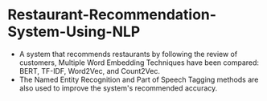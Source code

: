 # Restaurant-Recommendation-System-Using-NLP
- A system that recommends restaurants by following the review of customers, Multiple
Word Embedding Techniques have been compared: BERT, TF-IDF, Word2Vec, and Count2Vec.
- The Named Entity Recognition and Part of Speech Tagging methods are also used to
improve the system's recommended accuracy.
